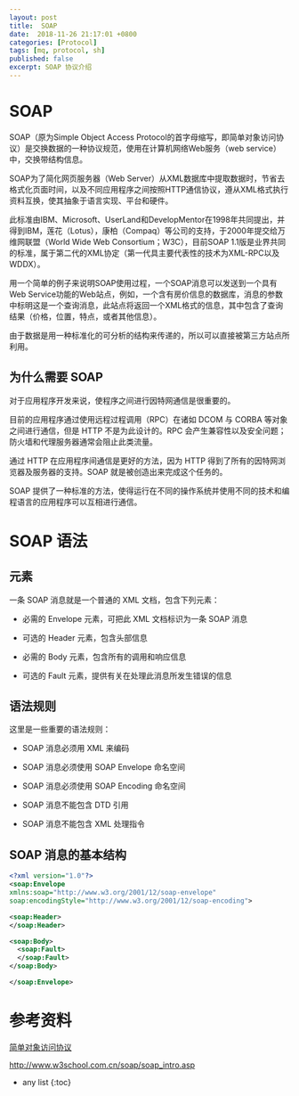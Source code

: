 ```yaml
---
layout: post
title:  SOAP
date:  2018-11-26 21:17:01 +0800
categories: [Protocol]
tags: [mq, protocol, sh]
published: false
excerpt: SOAP 协议介绍
---
```


# SOAP

SOAP（原为Simple Object Access Protocol的首字母缩写，即简单对象访问协议）是交换数据的一种协议规范，使用在计算机网络Web服务（web service）中，交换带结构信息。

SOAP为了简化网页服务器（Web Server）从XML数据库中提取数据时，节省去格式化页面时间，以及不同应用程序之间按照HTTP通信协议，遵从XML格式执行资料互换，使其抽象于语言实现、平台和硬件。

此标准由IBM、Microsoft、UserLand和DevelopMentor在1998年共同提出，并得到IBM，莲花（Lotus），康柏（Compaq）等公司的支持，于2000年提交给万维网联盟（World Wide Web Consortium；W3C），目前SOAP 1.1版是业界共同的标准，属于第二代的XML协定（第一代具主要代表性的技术为XML-RPC以及WDDX）。

用一个简单的例子来说明SOAP使用过程，一个SOAP消息可以发送到一个具有Web Service功能的Web站点，例如，一个含有房价信息的数据库，消息的参数中标明这是一个查询消息，此站点将返回一个XML格式的信息，其中包含了查询结果（价格，位置，特点，或者其他信息）。

由于数据是用一种标准化的可分析的结构来传递的，所以可以直接被第三方站点所利用。

## 为什么需要 SOAP

对于应用程序开发来说，使程序之间进行因特网通信是很重要的。

目前的应用程序通过使用远程过程调用（RPC）在诸如 DCOM 与 CORBA 等对象之间进行通信，但是 HTTP 不是为此设计的。RPC 会产生兼容性以及安全问题；防火墙和代理服务器通常会阻止此类流量。

通过 HTTP 在应用程序间通信是更好的方法，因为 HTTP 得到了所有的因特网浏览器及服务器的支持。SOAP 就是被创造出来完成这个任务的。

SOAP 提供了一种标准的方法，使得运行在不同的操作系统并使用不同的技术和编程语言的应用程序可以互相进行通信。

# SOAP 语法

## 元素

一条 SOAP 消息就是一个普通的 XML 文档，包含下列元素：

- 必需的 Envelope 元素，可把此 XML 文档标识为一条 SOAP 消息

- 可选的 Header 元素，包含头部信息

- 必需的 Body 元素，包含所有的调用和响应信息

- 可选的 Fault 元素，提供有关在处理此消息所发生错误的信息


## 语法规则

这里是一些重要的语法规则：

- SOAP 消息必须用 XML 来编码

- SOAP 消息必须使用 SOAP Envelope 命名空间

- SOAP 消息必须使用 SOAP Encoding 命名空间

- SOAP 消息不能包含 DTD 引用

- SOAP 消息不能包含 XML 处理指令

## SOAP 消息的基本结构

```xml
<?xml version="1.0"?>
<soap:Envelope
xmlns:soap="http://www.w3.org/2001/12/soap-envelope"
soap:encodingStyle="http://www.w3.org/2001/12/soap-encoding">

<soap:Header>
</soap:Header>

<soap:Body>
  <soap:Fault>
  </soap:Fault>
</soap:Body>

</soap:Envelope>
```

# 参考资料

[简单对象访问协议](https://zh.wikipedia.org/zh-hans/%E7%AE%80%E5%8D%95%E5%AF%B9%E8%B1%A1%E8%AE%BF%E9%97%AE%E5%8D%8F%E8%AE%AE)

http://www.w3school.com.cn/soap/soap_intro.asp

* any list
{:toc}